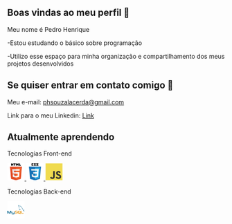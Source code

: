 ## Boas vindas ao meu perfil 💙

Meu nome é Pedro Henrique

-Estou estudando o básico sobre programação

-Utilizo esse espaço para minha organização e compartilhamento dos meus projetos desenvolvidos

## Se quiser entrar em contato comigo 📧

Meu e-mail: phsouzalacerda@gmail.com

Link para o meu Linkedin: [Link](https://www.linkedin.com/in/pedro-lacerda-aa76a8282/)

## Atualmente aprendendo

Tecnologias Front-end
<p align="left">
  <a href="https://www.w3.org/html/" target="_blank" rel="noreferrer">
    <img src="https://raw.githubusercontent.com/devicons/devicon/master/icons/html5/html5-original-wordmark.svg" alt="html5" width="40" height="40"/>
  </a>
  <a href="https://www.w3.org/css/" target="_blank" rel="noreferrer">
    <img src="https://raw.githubusercontent.com/devicons/devicon/master/icons/css3/css3-original-wordmark.svg" alt="css3" width="40" height="40"/>
  </a>
  <a href="https://developer.mozilla.org/en-US/docs/Web/JavaScript" target="_blank" rel="noreferrer">
    <img src="https://raw.githubusercontent.com/devicons/devicon/master/icons/javascript/javascript-original.svg" alt="javascript" width="40" height="40"/>
  </a>
  
Tecnologias Back-end
<p align="left">
<a href="https://www.mysql.com/" target="_blank" rel="noreferrer">
    <img src="https://raw.githubusercontent.com/devicons/devicon/master/icons/mysql/mysql-original-wordmark.svg" alt="mysql" width="40" height="40"/>
  </a>
